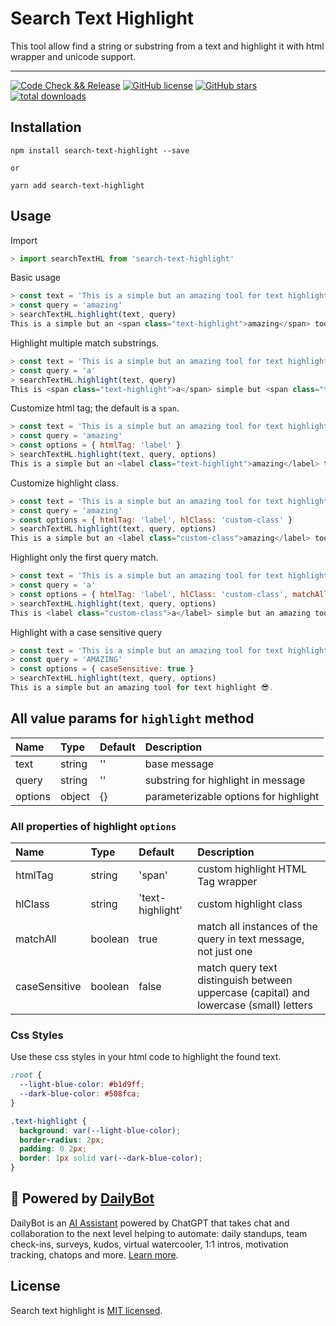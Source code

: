 # Search Text Highlight

This tool allow find a string or substring from a text and highlight it with html wrapper and unicode support.

---

[![Code Check && Release](https://github.com/DailyBotHQ/search-text-highlight/actions/workflows/release_and_publish.yml/badge.svg?branch=main)](https://github.com/DailyBotHQ/search-text-highlight/actions/workflows/release_and_publish.yml)
[![GitHub license](https://img.shields.io/github/license/DailyBotHQ/search-text-highlight)](https://github.com/DailyBotHQ/search-text-highlight/blob/main/LICENSE)
[![GitHub stars](https://img.shields.io/github/stars/DailyBotHQ/search-text-highlight)](https://github.com/DailyBotHQ/search-text-highlight)
[![total downloads](https://img.shields.io/npm/dt/search-text-highlight.svg)](https://www.npmjs.com/package/search-text-highlight)

## Installation

```
npm install search-text-highlight --save

or

yarn add search-text-highlight
```

## Usage

Import

```javascript
> import searchTextHL from 'search-text-highlight'
```

Basic usage

```javascript
> const text = 'This is a simple but an amazing tool for text highlight 😎.'
> const query = 'amazing'
> searchTextHL.highlight(text, query)
This is a simple but an <span class="text-highlight">amazing</span> tool for text highlight 😎.
```

Highlight multiple match substrings.

```javascript
> const text = 'This is a simple but an amazing tool for text highlight 😎.'
> const query = 'a'
> searchTextHL.highlight(text, query)
This is <span class="text-highlight">a</span> simple but <span class="text-highlight">a</span>n <span class="text-highlight">a</span>m<span class="text-highlight">a</span>zing tool for text highlight 😎.
```

Customize html tag; the default is a `span`.

```javascript
> const text = 'This is a simple but an amazing tool for text highlight 😎.'
> const query = 'amazing'
> const options = { htmlTag: 'label' }
> searchTextHL.highlight(text, query, options)
This is a simple but an <label class="text-highlight">amazing</label> tool for text highlight 😎.
```

Customize highlight class.

```javascript
> const text = 'This is a simple but an amazing tool for text highlight 😎.'
> const query = 'amazing'
> const options = { htmlTag: 'label', hlClass: 'custom-class' }
> searchTextHL.highlight(text, query, options)
This is a simple but an <label class="custom-class">amazing</label> tool for text highlight 😎.
```

Highlight only the first query match.

```javascript
> const text = 'This is a simple but an amazing tool for text highlight 😎.'
> const query = 'a'
> const options = { htmlTag: 'label', hlClass: 'custom-class', matchAll: false }
> searchTextHL.highlight(text, query, options)
This is <label class="custom-class">a</label> simple but an amazing tool for text highlight 😎.
```

Highlight with a case sensitive query

```javascript
> const text = 'This is a simple but an amazing tool for text highlight 😎.'
> const query = 'AMAZING'
> const options = { caseSensitive: true }
> searchTextHL.highlight(text, query, options)
This is a simple but an amazing tool for text highlight 😎.
```

## All value params for `highlight` method

| Name    | Type   | Default | Description                           |
| :------ | :----- | :------ | :------------------------------------ |
| text    | string | ''      | base message                          |
| query   | string | ''      | substring for highlight in message    |
| options | object | {}      | parameterizable options for highlight |

### All properties of highlight `options`

| Name          | Type    | Default          | Description                                                                            |
| :------------ | :------ | :--------------- | :------------------------------------------------------------------------------------- |
| htmlTag       | string  | 'span'           | custom highlight HTML Tag wrapper                                                      |
| hlClass       | string  | 'text-highlight' | custom highlight class                                                                 |
| matchAll      | boolean | true             | match all instances of the query in text message, not just one                         |
| caseSensitive | boolean | false            | match query text distinguish between uppercase (capital) and lowercase (small) letters |

### Css Styles

Use these css styles in your html code to highlight the found text.

```css
:root {
  --light-blue-color: #b1d9ff;
  --dark-blue-color: #508fca;
}

.text-highlight {
  background: var(--light-blue-color);
  border-radius: 2px;
  padding: 0 2px;
  border: 1px solid var(--dark-blue-color);
}
```

## :electric_plug: Powered by [DailyBot](https://www.dailybot.com?utm_source=dailybotopensource&utm_medium=search-text-highlight)

DailyBot is an [AI Assistant](https://www.dailybot.com/product/ai) powered by ChatGPT that takes chat and collaboration to the next level helping to automate: daily standups, team check-ins, surveys, kudos, virtual watercooler, 1:1 intros, motivation tracking, chatops and more. [Learn more](https://www.dailybot.com?utm_source=dailybotopensource&utm_medium=universal-emoji-parser).

## License

Search text highlight is [MIT licensed](./LICENSE).
